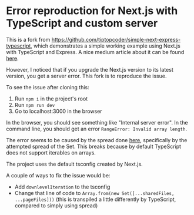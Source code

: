 # Error reproduction for Next.js with TypeScript and custom server

This is a fork from https://github.com/tiptopcoder/simple-next-express-typescript, which demonstrates a simple working
example using Next.js with TypeScript and Express. A nice medium article about it can be found 
[here](https://levelup.gitconnected.com/set-up-next-js-with-a-custom-express-server-typescript-9096d819da1c]). 

However, I noticed that if you upgrade the Next.js version to its latest version, you get a server error. This fork is to reproduce the issue.

To see the issue after cloning this:
  1. Run `npm i` in the project's root
  2. Run `npm run dev`
  3. Go to localhost:3000 in the browser
  
In the browser, you should see something like "Internal server error". In the command line, you should get an error `RangeError: Invalid array length`.

The error seems to be caused by the spread done [here](https://github.com/vercel/next.js/blob/7203f500916d336f4e1cbcd162baff624c9cd969/packages/next/pages/_document.tsx#L64),
specifically by the attempted spread of the Set. This breaks because by default TypeScript does not support iterables on arrays.

The project uses the default tsconfig created by Next.js.

A couple of ways to fix the issue would be:
  - Add `downlevelIteration` to the tsconfig
  - Change that line of code to `Array.from(new Set([...sharedFiles, ...pageFiles]))` (this is transpiled a little differently by TypeScript, compared to simply using spread)
